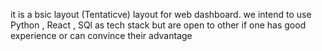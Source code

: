 it is a bsic layout (Tentaticve) layout for web dashboard. we intend to use Python , React , SQl as tech stack but are open to other if one has good experience or can convince their advantage
